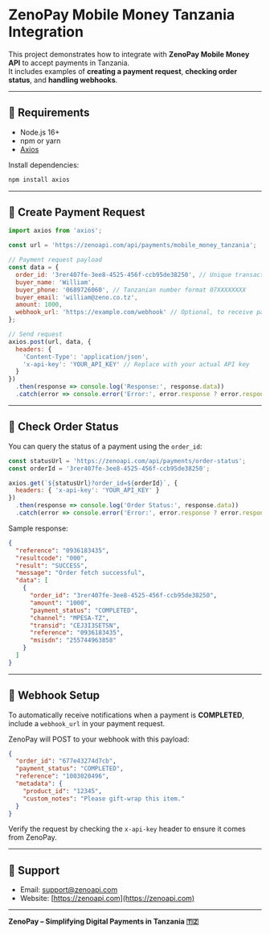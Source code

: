 
# ZenoPay Mobile Money Tanzania Integration

This project demonstrates how to integrate with **ZenoPay Mobile Money API** to accept payments in Tanzania.  
It includes examples of **creating a payment request**, **checking order status**, and **handling webhooks**.

---

## 📌 Requirements
- Node.js 16+
- npm or yarn
- [Axios](https://www.npmjs.com/package/axios)

Install dependencies:

```bash
npm install axios
````

---

## 🚀 Create Payment Request

```javascript
import axios from 'axios';

const url = 'https://zenoapi.com/api/payments/mobile_money_tanzania';

// Payment request payload
const data = {
  order_id: '3rer407fe-3ee8-4525-456f-ccb95de38250', // Unique transaction ID (UUID recommended)
  buyer_name: 'William',
  buyer_phone: '0689726060', // Tanzanian number format 07XXXXXXXX
  buyer_email: 'william@zeno.co.tz',
  amount: 1000,
  webhook_url: 'https://example.com/webhook' // Optional, to receive payment status updates
};

// Send request
axios.post(url, data, {
  headers: {
    'Content-Type': 'application/json',
    'x-api-key': 'YOUR_API_KEY' // Replace with your actual API key
  }
})
  .then(response => console.log('Response:', response.data))
  .catch(error => console.error('Error:', error.response ? error.response.data : error.message));
```

---

## 📡 Check Order Status

You can query the status of a payment using the `order_id`:

```javascript
const statusUrl = 'https://zenoapi.com/api/payments/order-status';
const orderId = '3rer407fe-3ee8-4525-456f-ccb95de38250';

axios.get(`${statusUrl}?order_id=${orderId}`, {
  headers: { 'x-api-key': 'YOUR_API_KEY' }
})
  .then(response => console.log('Order Status:', response.data))
  .catch(error => console.error('Error:', error.response ? error.response.data : error.message));
```

Sample response:

```json
{
  "reference": "0936183435",
  "resultcode": "000",
  "result": "SUCCESS",
  "message": "Order fetch successful",
  "data": [
    {
      "order_id": "3rer407fe-3ee8-4525-456f-ccb95de38250",
      "amount": "1000",
      "payment_status": "COMPLETED",
      "channel": "MPESA-TZ",
      "transid": "CEJ3I3SETSN",
      "reference": "0936183435",
      "msisdn": "255744963858"
    }
  ]
}
```

---

## 🔔 Webhook Setup

To automatically receive notifications when a payment is **COMPLETED**, include a `webhook_url` in your payment request.

ZenoPay will POST to your webhook with this payload:

```json
{
  "order_id": "677e43274d7cb",
  "payment_status": "COMPLETED",
  "reference": "1003020496",
  "metadata": {
    "product_id": "12345",
    "custom_notes": "Please gift-wrap this item."
  }
}
```

Verify the request by checking the `x-api-key` header to ensure it comes from ZenoPay.

---

## 📧 Support

* Email: [support@zenoapi.com](mailto:support@zenoapi.com)
* Website: [https://zenoapi.com](https://zenoapi.com)

---

**ZenoPay – Simplifying Digital Payments in Tanzania 🇹🇿**

```
